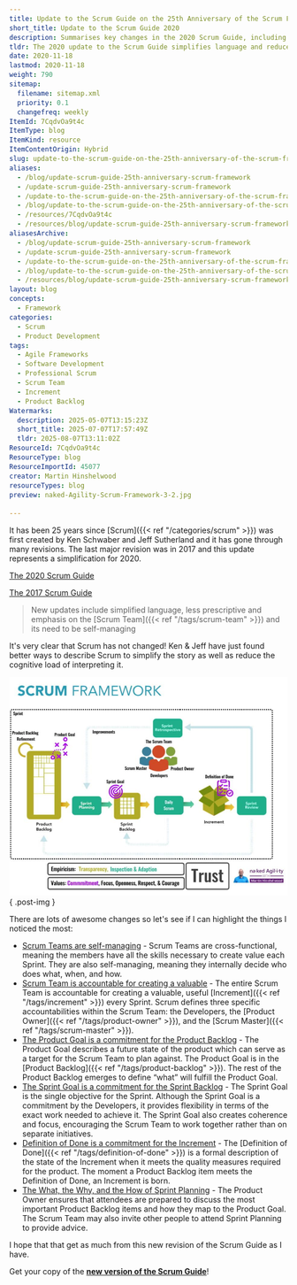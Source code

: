 ```yaml
---
title: Update to the Scrum Guide on the 25th Anniversary of the Scrum Framework
short_title: Update to the Scrum Guide 2020
description: Summarises key changes in the 2020 Scrum Guide, including simplified language, self-managing teams, and new commitments for goals, backlog, and definition of done.
tldr: The 2020 update to the Scrum Guide simplifies language and reduces prescriptive rules, emphasizing that Scrum Teams are self-managing and collectively accountable for delivering value each Sprint. Key changes include clear commitments for Product Goal, Sprint Goal, and Definition of Done, as well as a focus on cross-functional teams and improved Sprint Planning. Development managers should review the new guide to align their teams with these streamlined practices.
date: 2020-11-18
lastmod: 2020-11-18
weight: 790
sitemap:
  filename: sitemap.xml
  priority: 0.1
  changefreq: weekly
ItemId: 7CqdvOa9t4c
ItemType: blog
ItemKind: resource
ItemContentOrigin: Hybrid
slug: update-to-the-scrum-guide-on-the-25th-anniversary-of-the-scrum-framework
aliases:
  - /blog/update-scrum-guide-25th-anniversary-scrum-framework
  - /update-scrum-guide-25th-anniversary-scrum-framework
  - /update-to-the-scrum-guide-on-the-25th-anniversary-of-the-scrum-framework
  - /blog/update-to-the-scrum-guide-on-the-25th-anniversary-of-the-scrum-framework
  - /resources/7CqdvOa9t4c
  - /resources/blog/update-scrum-guide-25th-anniversary-scrum-framework
aliasesArchive:
  - /blog/update-scrum-guide-25th-anniversary-scrum-framework
  - /update-scrum-guide-25th-anniversary-scrum-framework
  - /update-to-the-scrum-guide-on-the-25th-anniversary-of-the-scrum-framework
  - /blog/update-to-the-scrum-guide-on-the-25th-anniversary-of-the-scrum-framework
  - /resources/blog/update-scrum-guide-25th-anniversary-scrum-framework
layout: blog
concepts:
  - Framework
categories:
  - Scrum
  - Product Development
tags:
  - Agile Frameworks
  - Software Development
  - Professional Scrum
  - Scrum Team
  - Increment
  - Product Backlog
Watermarks:
  description: 2025-05-07T13:15:23Z
  short_title: 2025-07-07T17:57:49Z
  tldr: 2025-08-07T13:11:02Z
ResourceId: 7CqdvOa9t4c
ResourceType: blog
ResourceImportId: 45077
creator: Martin Hinshelwood
resourceTypes: blog
preview: naked-Agility-Scrum-Framework-3-2.jpg

---
```

It has been 25 years since [Scrum]({{< ref "/categories/scrum" >}}) was first created by Ken Schwaber and Jeff Sutherland and it has gone through many revisions. The last major revision was in 2017 and this update represents a simplification for 2020.

[The 2020 Scrum Guide](https://nkdagility.com/the-2020-scrum-guide/)

[The 2017 Scrum Guide](https://nkdagility.com/the-2017-scrum-guide/)

> New updates include simplified language, less prescriptive and emphasis on the [Scrum Team]({{< ref "/tags/scrum-team" >}}) and its need to be self-managing

It's very clear that Scrum has not changed! Ken & Jeff have just found better ways to describe Scrum to simplify the story as well as reduce the cognitive load of interpreting it.

![](images/naked-Agility-Scrum-Framework-920x720-2-3.jpg)
{ .post-img }

There are lots of awesome changes so let's see if I can highlight the things I noticed the most:

- [Scrum Teams are self-managing](https://nkdagility.com/the-2020-scrum-guide/#scrum-team) - Scrum Teams are cross-functional, meaning the members have all the skills necessary to create value each Sprint. They are also self-managing, meaning they internally decide who does what, when, and how.
- [Scrum Team is accountable for creating a valuable](https://nkdagility.com/the-2020-scrum-guide/#scrum-team) - The entire Scrum Team is accountable for creating a valuable, useful [Increment]({{< ref "/tags/increment" >}}) every Sprint. Scrum defines three specific accountabilities within the Scrum Team: the Developers, the [Product Owner]({{< ref "/tags/product-owner" >}}), and the [Scrum Master]({{< ref "/tags/scrum-master" >}}).
- [The Product Goal is a commitment for the Product Backlog](https://nkdagility.com/the-2020-scrum-guide/#commitment-product-goal) - The Product Goal describes a future state of the product which can serve as a target for the Scrum Team to plan against. The Product Goal is in the [Product Backlog]({{< ref "/tags/product-backlog" >}}). The rest of the Product Backlog emerges to define “what” will fulfill the Product Goal.
- [The Sprint Goal is a commitment for the Sprint Backlog](https://nkdagility.com/the-2020-scrum-guide/#commitment-sprint-goal) - The Sprint Goal is the single objective for the Sprint. Although the Sprint Goal is a commitment by the Developers, it provides flexibility in terms of the exact work needed to achieve it. The Sprint Goal also creates coherence and focus, encouraging the Scrum Team to work together rather than on separate initiatives.
- [Definition of Done is a commitment for the Increment](https://nkdagility.com/the-2020-scrum-guide/#commitment-definition-of-done) \- The [Definition of Done]({{< ref "/tags/definition-of-done" >}}) is a formal description of the state of the Increment when it meets the quality measures required for the product. The moment a Product Backlog item meets the Definition of Done, an Increment is born.
- [The What, the Why, and the How of Sprint Planning](https://nkdagility.com/the-2020-scrum-guide/#sprint-planning) - The Product Owner ensures that attendees are prepared to discuss the most important Product Backlog items and how they map to the Product Goal. The Scrum Team may also invite other people to attend Sprint Planning to provide advice.

I hope that that get as much from this new revision of the Scrum Guide as I have.

Get your copy of the **[new version of the Scrum Guide](https://nkdagility.com/the-2020-scrum-guide/)**!
